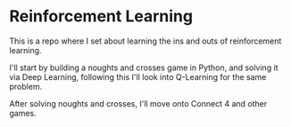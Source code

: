 # Reinforcement Learning
This is a repo where I set about learning the ins and outs of reinforcement learning.

I'll start by building a noughts and crosses game in Python, and solving it via Deep Learning, following this I'll look into Q-Learning for the same problem.

After solving noughts and crosses, I'll move onto Connect 4 and other games.

